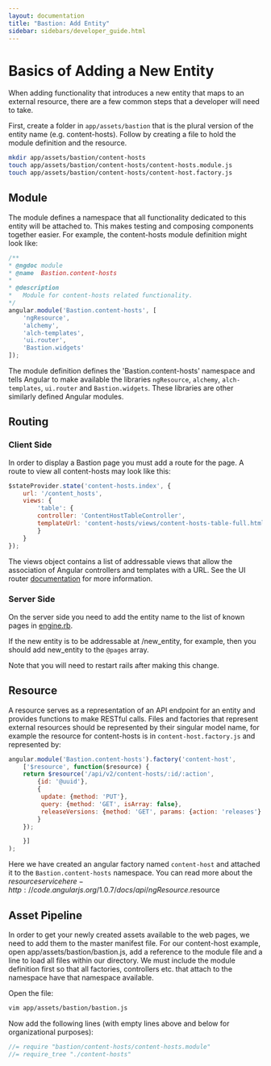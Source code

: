 ```yaml
---
layout: documentation
title: "Bastion: Add Entity"
sidebar: sidebars/developer_guide.html
---
```


# Basics of Adding a New Entity

When adding functionality that introduces a new entity that maps to an external resource, there are a few common steps that a developer will need to take.

First, create a folder in `app/assets/bastion` that is the plural version of the entity name (e.g. content-hosts). Follow by creating a file to hold the module definition and the resource.

```bash
mkdir app/assets/bastion/content-hosts
touch app/assets/bastion/content-hosts/content-hosts.module.js
touch app/assets/bastion/content-hosts/content-host.factory.js
```

## Module

The module defines a namespace that all functionality dedicated to this entity will be attached to. This makes testing and composing components together easier. For example, the content-hosts module definition might look like:

```javascript
/**
* @ngdoc module
* @name  Bastion.content-hosts
*
* @description
*   Module for content-hosts related functionality.
*/
angular.module('Bastion.content-hosts', [
    'ngResource',
    'alchemy',
    'alch-templates',
    'ui.router',
    'Bastion.widgets'
]);
```

The module definition defines the 'Bastion.content-hosts' namespace and tells Angular to make available the libraries `ngResource`, `alchemy`, `alch-templates`, `ui.router` and `Bastion.widgets`. These libraries are other similarly defined Angular modules.

## Routing

### Client Side

In order to display a Bastion page you must add a route for the page.  A route to view all content-hosts may look like this:

```javascript
$stateProvider.state('content-hosts.index', {
    url: '/content_hosts',
    views: {
        'table': {
	    controller: 'ContentHostTableController',
	    templateUrl: 'content-hosts/views/content-hosts-table-full.html'
        }
    }
});
```

The views object contains a list of addressable views that allow the association of Angular controllers and templates with a URL.
See the UI router [documentation](http://angular-ui.github.io/ui-router/site/#/api/ui.router) for more information.

### Server Side

On the server side you need to add the entity name to the list of known pages in [engine.rb](https://github.com/Katello/katello/blob/master/engines/bastion_katello/lib/bastion_katello/engine.rb).

If the new entity is to be addressable at /new_entity, for example, then you should add new_entity to the `@pages` array.

Note that you will need to restart rails after making this change.

## Resource

A resource serves as a representation of an API endpoint for an entity and provides functions to make RESTful calls. Files and factories that represent external resources should be represented by their singular model name, for example the resource for content-hosts is in `content-host.factory.js` and represented by:

```javascript
angular.module('Bastion.content-hosts').factory('content-host',
    ['$resource', function($resource) {
	return $resource('/api/v2/content-hosts/:id/:action',
	    {id: '@uuid'},
	    {
		 update: {method: 'PUT'},
		 query: {method: 'GET', isArray: false},
		 releaseVersions: {method: 'GET', params: {action: 'releases'}
	    }
	});

    }]
);
```

Here we have created an angular factory named `content-host` and attached it to the `Bastion.content-hosts` namespace. You can read more about the $resource service here - http://code.angularjs.org/1.0.7/docs/api/ngResource.$resource

## Asset Pipeline

In order to get your newly created assets available to the web pages, we need to add them to the master manifest file. For our content-host example, open app/assets/bastion/bastion.js, add a reference to the module file and a line to load all files within our directory. We must include the module definition first so that all factories, controllers etc. that attach to the namespace have that namespace available.

Open the file:

```bash
vim app/assets/bastion/bastion.js
```

Now add the following lines (with empty lines above and below for organizational purposes):

```javascript
//= require "bastion/content-hosts/content-hosts.module"
//= require_tree "./content-hosts"
```
